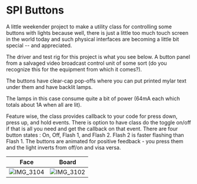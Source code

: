 # SPI Buttons

A little weekender project to make a utility class for controlling some buttons with lights because well, there is just a little too much touch screen in the world today and such physical interfaces are becoming a little bit special -- and appreciated.

The driver and test rig for this project is what you see below.  A button panel from a salvaged video broadcast control unit of some sort (do you recognize this for the equipment from which it comes?).

The buttons have clear-cap pop-offs where you can put printed mylar text under them and have backlit lamps.

The lamps in this case consume quite a bit of power (64mA each which totals about 1A when all are lit).

Feature wise, the class provides callback to your code for press down, press up, and hold events.  There is option to have class do the toggle on/off if that is all you need and get the callback on that event.  There are four button states : On, Off, Flash 1, and Flash 2.  Flash 2 is faster flashing than Flash 1.  The buttons are animated for positive feedback - you press them and the light inverts from off/on and visa versa.

|Face|Board|
|----|-----|
|![IMG_3104](https://user-images.githubusercontent.com/25204173/119839212-01f25380-bed2-11eb-9abd-892c1008feb9.jpg)|![IMG_3102](https://user-images.githubusercontent.com/25204173/119839379-1fbfb880-bed2-11eb-9607-0ee061cb1d42.jpg)|
